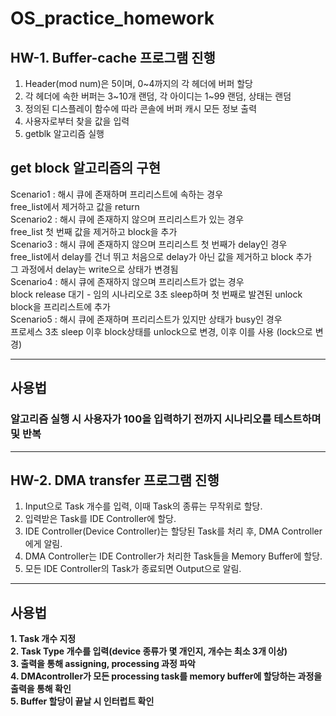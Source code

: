 # OS_practice_homework

## HW-1. Buffer-cache 프로그램 진행

1. Header(mod num)은 5이며, 0\~4까지의 각 헤더에 버퍼 할당  
2. 각 헤더에 속한 버퍼는 3\~10개 랜덤, 각 아이디는 1~99 랜덤, 상태는 랜덤  
3. 정의된 디스플레이 함수에 따라 콘솔에 버퍼 캐시 모든 정보 출력  
4. 사용자로부터 찾을 값을 입력  
5. getblk 알고리즘 실행  

## get block 알고리즘의 구현
Scenario1 : 해시 큐에 존재하며 프리리스트에 속하는 경우  
free_list에서 제거하고 값을 return  
Scenario2 : 해시 큐에 존재하지 않으며 프리리스트가 있는 경우  
free_list 첫 번째 값을 제거하고 block을 추가  
Scenario3 : 해시 큐에 존재하지 않으며 프리리스트 첫 번째가 delay인 경우  
free_list에서 delay를 건너 뛰고 처음으로 delay가 아닌 값을 제거하고 block 추가  
그 과정에서 delay는 write으로 상태가 변경됨  
Scenario4 : 해시 큐에 존재하지 않으며 프리리스트가 없는 경우  
block release 대기 - 임의 시나리오로 3초 sleep하며 첫 번째로 발견된 unlock block을 프리리스트에 추가  
Scenario5 : 해시 큐에 존재하며 프리리스트가 있지만 상태가 busy인 경우  
프로세스 3초 sleep 이후 block상태를 unlock으로 변경, 이후 이를 사용 (lock으로 변경)  

---
## 사용법
### 알고리즘 실행 시 사용자가 100을 입력하기 전까지 시나리오를 테스트하며 및 반복
---

## HW-2. DMA transfer 프로그램 진행

1. Input으로 Task 개수를 입력, 이때 Task의 종류는 무작위로 할당.
2. 입력받은 Task를 IDE Controller에 할당.
3. IDE Controller(Device Controller)는 할당된 Task를 처리 후, DMA Controller에게 알림.
4. DMA Controller는 IDE Controller가 처리한 Task들을 Memory Buffer에 할당.
5. 모든 IDE Controller의 Task가 종료되면 Output으로 알림.

---
## 사용법
**1. Task 개수 지정**  
**2. Task Type 개수를 입력(device 종류가 몇 개인지, 개수는 최소 3개 이상)**  
**3. 출력을 통해 assigning, processing 과정 파악**  
**4. DMAcontroller가 모든 processing task를 memory buffer에 할당하는 과정을 출력을 통해 확인**  
**5. Buffer 할당이 끝날 시 인터럽트 확인**

